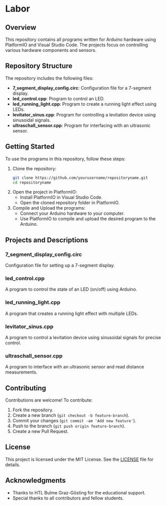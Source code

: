 # Labor

## Overview

This repository contains all programs written for Arduino hardware using PlatformIO and Visual Studio Code. The projects focus on controlling various hardware components and sensors.

## Repository Structure

The repository includes the following files:

- **7_segment_display_config.circ**: Configuration file for a 7-segment display.
- **led_control.cpp**: Program to control an LED.
- **led_running_light.cpp**: Program to create a running light effect using LEDs.
- **levitator_sinus.cpp**: Program for controlling a levitation device using sinusoidal signals.
- **ultraschall_sensor.cpp**: Program for interfacing with an ultrasonic sensor.

## Getting Started

To use the programs in this repository, follow these steps:

1. Clone the repository:
   ```bash
   git clone https://github.com/yourusername/repositoryname.git
   cd repositoryname
   ```
3. Open the project in PlatformIO:
   - Install PlatformIO in Visual Studio Code.
   - Open the cloned repository folder in PlatformIO.
4. Compile and Upload the programs:
   - Connect your Arduino hardware to your computer.
   - Use PlatformIO to compile and upload the desired program to the Arduino.

## Projects and Descriptions

### 7_segment_display_config.circ
Configuration file for setting up a 7-segment display.

### led_control.cpp
A program to control the state of an LED (on/off) using Arduino.

### led_running_light.cpp
A program that creates a running light effect with multiple LEDs.

### levitator_sinus.cpp
A program to control a levitation device using sinusoidal signals for precise control.

### ultraschall_sensor.cpp
A program to interface with an ultrasonic sensor and read distance measurements.

## Contributing

Contributions are welcome! To contribute:

1. Fork the repository.
2. Create a new branch (`git checkout -b feature-branch`).
3. Commit your changes (`git commit -am 'Add new feature'`).
4. Push to the branch (`git push origin feature-branch`).
5. Create a new Pull Request.

## License

This project is licensed under the MIT License. See the [LICENSE](https://github.com/skramperger/Softwaretechnik/blob/main/LICENSE) file for details.

## Acknowledgments

- Thanks to HTL Bulme Graz-Gösting for the educational support.
- Special thanks to all contributors and fellow students.


